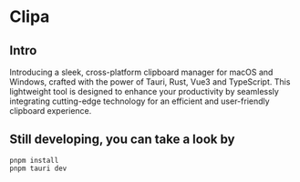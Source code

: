 # Clipa
## Intro

Introducing a sleek, cross-platform clipboard manager for macOS and Windows, crafted with the power of Tauri, Rust, Vue3 and TypeScript. This lightweight tool is designed to enhance your productivity by seamlessly integrating cutting-edge technology for an efficient and user-friendly clipboard experience.

## Still developing, you can take a look by

```shell
pnpm install
pnpm tauri dev
```
